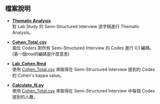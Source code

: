 ## 檔案說明
- **[Thematic Analysis](./Thematic%20Analysis)**  
對 Lab Study 的 Semi-Structured Interview 逐字稿進行 Thematic Analysis。

- **[Cohen_Total.csv](./Cohen_Total.csv)**  
兩位 Coders 對所有 Semi-Structured Interview 的 Codes 進行 0,1 編碼。
(第一個row的編碼是什麼意思)

- **[Lab_Cohen.Rmd](./Lab_Cohen.Rmd)**  
使用 [Cohen_Total.csv](./Cohen_Total.csv) 來取得在 Semi-Structured Interview 提到的 Codes 的 Cohen's kappa value。

- **[Calculate_N.py](./Calculate_N.py)**  
使用 [Cohen_Total.csv](./Cohen_Total.csv) 來取得在 Semi-Structured Interview 中每個 Codes 提到的人數。


